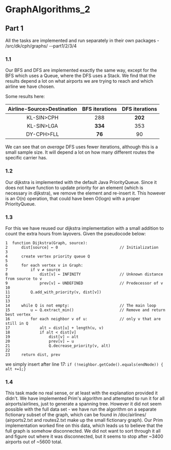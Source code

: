 
# GraphAlgorithms_2
## Part 1
All the tasks are implemented and run separately in their own packages - /src/dk/cph/graphs/ --part1/2/3/4 

### 1.1
Our BFS and DFS are implemented exactly the same way, except for the BFS which uses a Queue, where the DFS uses a Stack. We find that the results depend a lot on what airports we are trying to reach and which airline we have chosen. 

Some results here: 

| Airline-Source>Destination  | BFS iterations    |  DFS iterations     |
| :-------------:             | :-------------:   | :-----------------: |
| KL-SIN>CPH             | 288               |     **202**             |
| KL-SIN>LGA             | **334**               |       353           |
| DY-CPH>FLL             | **76**                |     90              | 

We can see that on *average* DFS uses fewer iterations, although this is a small sample size. It will depend a lot on how many different routes the specific carrier has.

### 1.2
Our dijkstra is implemented with the default Java PriorityQueue. Since it does not have function to update priority for an element (which is necessary in dijkstra), we remove the element and re-insert it. This however is an O(n) operation, that could have been O(logn) with a proper PriorityQueue. 

### 1.3 
For this we have reused our dijkstra implementation with a small addition to count the extra hours from layovers. Given the pseudocode below: 
```
1  function Dijkstra(Graph, source):
2      dist[source] ← 0                           // Initialization
3
4      create vertex priority queue Q
5
6      for each vertex v in Graph:          
7          if v ≠ source
8              dist[v] ← INFINITY                 // Unknown distance from source to v
9              prev[v] ← UNDEFINED                // Predecessor of v
10
11         Q.add_with_priority(v, dist[v])
12
13
14     while Q is not empty:                      // The main loop
15         u ← Q.extract_min()                    // Remove and return best vertex
16         for each neighbor v of u:              // only v that are still in Q
17             alt ← dist[u] + length(u, v)
18             if alt < dist[v]
19                 dist[v] ← alt
20                 prev[v] ← u
21                 Q.decrease_priority(v, alt)
22
23     return dist, prev
```
we simply insert after line 17: ``if (!neighbor.getCode().equals(endNode)) { alt +=1;}`` 

### 1.4 
This task made no real sense, or at least with the explanation provided it didn't. We have implemented Prim's algorithm and attempted to run it for all airports/airlines, just to generate a spanning tree. However it did not seem possible with the full data set - we have run the algorithm on a separate fictionary subset of the graph, which can be found in /doc/airlines/ (airports2.txt and routes2.txt make up the small fictionary graph). Our Prim implementation worked fine on this data,  which leads us to believe that the full graph is somehow disconnected. We did not want to sort through it all and figure out where it was disconnected, but it seems to stop after ~3400 airports out of ~5600 total.


